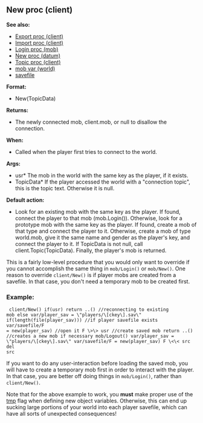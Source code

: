 ## New proc (client)
**See also:**
*   [Export proc (client)](/ref/client/proc/Export.md) 
*   [Import proc (client)](/ref/client/proc/Import.md) 
*   [Login proc (mob)](/ref/mob/proc/Login.md) 
*   [New proc (datum)](/ref/datum/proc/New.md) 
*   [Topic proc (client)](/ref/client/proc/Topic.md) 
*   [mob var (world)](/ref/world/var/mob.md) 
*   [savefile](/ref/savefile.md) 
<!-- -->
**Format:**
*   New(TopicData)
<!-- -->
**Returns:**
*   The newly connected mob, client.mob, or null to disallow the
    connection.
<!-- -->
**When:**
*   Called when the player first tries to connect to the world.
<!-- -->
**Args:**
*   usr* The mob in the world with the same key as the player, if it
    exists.
*   TopicData* If the player accessed the world with a \"connection
    topic\", this is the topic text. Otherwise it is null.
<!-- -->
**Default action:**
*   Look for an existing mob with the same key as the player. If found,
    connect the player to that mob (mob.Login()). Otherwise, look for a
    prototype mob with the same key as the player. If found, create a
    mob of that type and connect the player to it. Otherwise, create a
    mob of type world.mob, give it the same name and gender as the
    player\'s key, and connect the player to it. If TopicData is not
    null, call client.Topic(TopicData). Finally, the player\'s mob is
    returned.


This is a fairly low-level procedure that you would only want
to override if you cannot accomplish the same thing in `mob/Login()` or
`mob/New()`. One reason to override `client/New()` is if player mobs are
created from a savefile. In that case, you don\'t need a temporary mob
to be created first.
### Example:

```
 client/New() if(usr) return ..() //reconnecting to existing
mob else var/player_sav = \"players/\[ckey\].sav\"
if(length(file(player_sav))) //if player savefile exists var/savefile/F
= new(player_sav) //open it F \>\> usr //create saved mob return ..()
//creates a new mob if necessary mob/Logout() var/player_sav =
\"players/\[ckey\].sav\" var/savefile/F = new(player_sav) F \<\< src del
src 
```
 

If you want to do any user-interaction before
loading the saved mob, you will have to create a temporary mob first in
order to interact with the player. In that case, you are better off
doing things in `mob/Login()`, rather than `client/New()`. 

Note
that for the above example to work, you **must** make proper use of the
[tmp](/ref/var/tmp.md) flag when defining new object variables. Otherwise,
this can end up sucking large portions of your world into each player
savefile, which can have all sorts of unexpected consequences!
